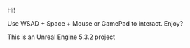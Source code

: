 Hi!

Use WSAD + Space + Mouse or GamePad to interact. Enjoy?

This is an Unreal Engine 5.3.2 project